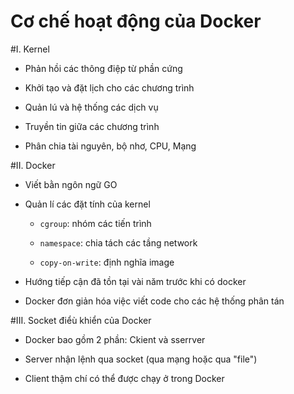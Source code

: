 Cơ chế hoạt động của Docker 
======================================

#I. Kernel

  - Phản hồi các thông điệp từ phần cứng

  - Khởi tạo và đặt lịch cho các chương trình

  - Quản lú và hệ thống các dịch vụ

  - Truyền tin giữa các chương trình

  - Phân chia tài nguyên, bộ nhơ, CPU, Mạng

#II. Docker

  - Viết bằn ngôn ngữ GO

  - Quản lí các đặt tính của kernel

    + `cgroup`: nhóm các tiến trình

    + `namespace`: chia tách các tầng network

    + `copy-on-write`: định nghĩa image

  - Hướng tiếp cận đã tồn tại vài năm trước khi có docker

  - Docker đơn giản hóa việc viết code cho các hệ thống phân tán

#III. Socket điểù khiển của Docker

  - Docker bao gồm 2 phần: Ckient và sserrver

  - Server nhận lệnh qua socket (qua mạng hoặc qua "file")

  - Client thậm chí có thể được chạy ở trong Docker
